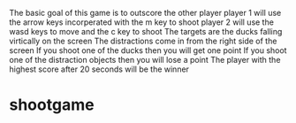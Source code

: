 The basic goal of this game is to outscore the other player
player 1 will use the arrow keys incorperated with the m key to shoot
player 2 will use the wasd keys to move and the c key to shoot
The targets are the ducks falling virtically on the screen
The distractions come in from the right side of the screen
If you shoot one of the ducks then you will get one point
If you shoot one of the distraction objects then you will lose a point
The player with the highest score after 20 seconds will be the winner
# shootgame
